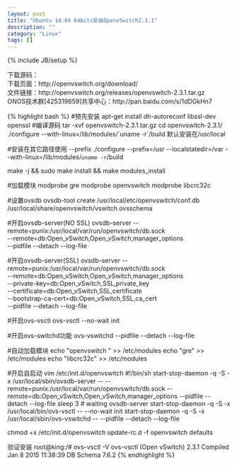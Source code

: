 ```yaml
---
layout: post
title: "Ubuntu 14.04 64bits安装OpenvSwitch2.3.1"
description: ""
category: "Linux"
tags: []
---
```

{% include JB/setup %}
<p>
下载源码：<br/>
下载页面：http://openvswitch.org/download/ <br/>
文件链接：http://openvswitch.org/releases/openvswitch-2.3.1.tar.gz <br/>
ONOS技术群[425319659]共享中心：http://pan.baidu.com/s/1dDGkHn7
</p>
{% highlight bash %}
#预先安装
apt-get install dh-autoreconf libssl-dev openssl
#编译源码
tar -xvf openvswitch-2.3.1.tar.gz
cd openvswitch-2.3.1/
./configure --with-linux=/lib/modules/`uname -r`/build		默认安装在/usr/local
  
#安装在其它路径使用 --prefix
./configure --prefix=/usr --localstatedir=/var --with-linux=/lib/modules/`uname -r`/build
  
make -j && sudo make install && make modules_install
  
#加载模块
modprobe gre
modprobe openvswitch
modprobe libcrc32c
  
#设置ovsdb
ovsdb-tool create /usr/local/etc/openvswitch/conf.db /usr/local/share/openvswitch/vswitch.ovsschema
  
#开启ovsdb-server(NO SSL)
ovsdb-server --remote=punix:/usr/local/var/run/openvswitch/db.sock \
--remote=db:Open_vSwitch,Open_vSwitch,manager_options \
--pidfile --detach --log-file
  
#开启ovsdb-server(SSL)
ovsdb-server --remote=punix:/usr/local/var/run/openvswitch/db.sock \
--remote=db:Open_vSwitch,Open_vSwitch,manager_options \
--private-key=db:Open_vSwitch,SSL,private_key \
--certificate=db:Open_vSwitch,SSL,certificate \
--bootstrap-ca-cert=db:Open_vSwitch,SSL,ca_cert \
--pidfile --detach --log-file
  
#开启ovs-vsctl
ovs-vsctl --no-wait init
  
#开启ovs-switchd功能
ovs-vswitchd --pidfile --detach --log-file
  
#自动加载模块
echo "openvswitch " >> /etc/modules
echo "gre" >> /etc/modules
echo "libcrc32c" >> /etc/modules
  
#开启自启动
vim /etc/init.d/openvswitch
#!/bin/sh
start-stop-daemon -q -S -x /usr/local/sbin/ovsdb-server -- --remote=punix:/usr/local/var/run/openvswitch/db.sock --remote=db:Open_vSwitch,Open_vSwitch,manager_options --pidfile --detach --log-file
sleep 3 # waiting ovsdb-server 
start-stop-daemon -q -S -x /usr/local/bin/ovs-vsctl -- --no-wait init
start-stop-daemon -q -S -x /usr/local/sbin/ovs-vswitchd -- --pidfile --detach --log-file
  
chmod +x /etc/init.d/openvswitch
update-rc.d -f openvswitch defaults
  
验证安装
root@king:/# ovs-vsctl -V
ovs-vsctl (Open vSwitch) 2.3.1
Compiled Jan  8 2015 11:38:39
DB Schema 7.6.2
{% endhighlight %}
